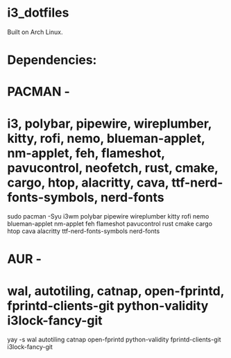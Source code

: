 # i3_dotfiles
 Built on Arch Linux.

# Dependencies:

# PACMAN - 
# i3, polybar, pipewire, wireplumber, kitty, rofi, nemo, blueman-applet, nm-applet, feh, flameshot, pavucontrol, neofetch, rust, cmake, cargo, htop, alacritty, cava, ttf-nerd-fonts-symbols, nerd-fonts

sudo pacman -Syu i3wm polybar pipewire wireplumber kitty rofi nemo blueman-applet nm-applet feh flameshot pavucontrol rust cmake cargo htop cava alacritty ttf-nerd-fonts-symbols nerd-fonts

# AUR -
#  wal, autotiling, catnap, open-fprintd, fprintd-clients-git python-validity i3lock-fancy-git
yay -s wal autotiling catnap open-fprintd python-validity fprintd-clients-git i3lock-fancy-git
